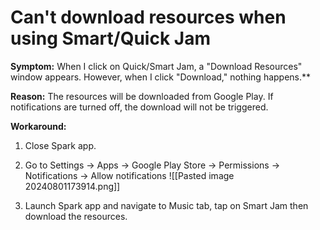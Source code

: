 # Can't download resources when using Smart/Quick Jam

**Symptom:** 
When I click on Quick/Smart Jam, a "Download Resources" window appears. However, when I click "Download," nothing happens.**


**Reason:**
The resources will be downloaded from Google Play. If notifications are turned off, the download will not be triggered.


**Workaround:**

1. Close Spark app.  
2. Go to Settings -> Apps -> Google Play Store -> Permissions -> Notifications -> Allow notifications
   ![[Pasted image 20240801173914.png]]
   
3. Launch Spark app and navigate to Music tab, tap on Smart Jam then download the resources.